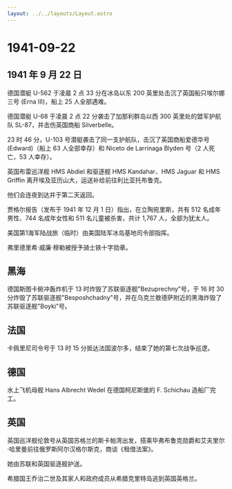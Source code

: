 ```yaml
---
layout: ../../layouts/Layout.astro
---
```


# 1941-09-22

## 1941 年 9 月 22 日

德国潜艇 U-562 于凌晨 2 点 33 分在冰岛以东 200
英里处击沉了英国船只埃尔娜三号 (Erna III)，船上 25 人全部遇难。

德国潜艇 U-68 于凌晨 2 点 22 分袭击了加那利群岛以西 300
英里处的盟军护航队 SL-87，并击伤英国商船 Silverbelle。

23 时 46 分，U-103 号潜艇袭击了同一支护航队，击沉了英国商船爱德华号
(Edward)（船上 63 人全部幸存）和 Niceto de Larrinaga Blyden 号（2
人死亡，53 人幸存）。

英国布雷巡洋舰 HMS Abdiel 和驱逐舰 HMS Kandahar、HMS Jaguar 和 HMS
Griffin 离开埃及亚历山大，运送补给前往利比亚托布鲁克。

他们会连夜到达并于第二天返回。

贾格尔报告（发布于 1941 年 12 月 1 日）指出，在立陶宛里斯，共有 512
名成年男性、744 名成年女性和 511 名儿童被杀害，共计 1,767
人，全部为犹太人。

美国第1海军陆战旅（临时）由美国陆军冰岛基地司令部指挥。

弗里德里希·威廉·穆勒被授予骑士铁十字勋章。

## 黑海

德国斯图卡俯冲轰炸机于 13 时炸毁了苏联驱逐舰"Bezuprechny"号，于 16 时 30
分炸毁了苏联驱逐舰"Besposhchadny"号，并在乌克兰敖德萨附近的黑海炸毁了苏联驱逐舰"Boyki"号。

## 法国

卡佩里尼司令号于 13 时 15 分抵达法国波尔多，结束了她的第七次战争巡逻。

## 德国

水上飞机母舰 Hans Albrecht Wedel 在德国柯尼斯堡的 F. Schichau
造船厂完工。

## 英国

英国巡洋舰伦敦号从英国苏格兰的斯卡帕湾出发，搭乘毕弗布鲁克勋爵和艾夫里尔·哈里曼前往俄罗斯阿尔汉格尔斯克，商谈《租借法案》。

她由苏联和英国驱逐舰护送。

希腊国王乔治二世及其家人和政府成员从希腊克里特岛逃到英国英格兰。